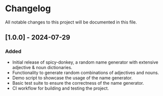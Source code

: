 # Changelog

All notable changes to this project will be documented in this file.

## [1.0.0] - 2024-07-29

### Added

- Initial release of spicy-donkey, a random name generator with extensive adjective & noun dictionaries.
- Functionality to generate random combinations of adjectives and nouns.
- Demo script to showcase the usage of the name generator.
- Basic test suite to ensure the correctness of the name generator.
- CI workflow for building and testing the project.
